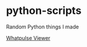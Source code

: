 # python-scripts
Random Python things I made

[Whatpulse Viewer](https://github.com/XM9G/python-scripts/blob/master/whatpulse.py)
